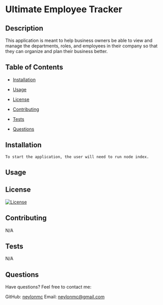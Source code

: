 # Ultimate Employee Tracker

## Description
  This application is meant to help business owners be able to view and manage the departments, roles, and employees in their company so that they can organize and plan their business better.
## Table of Contents
  
* [Installation](#installation)
  
* [Usage](#usage)
  
* [License](#license)
  
* [Contributing](#contributing)
  
* [Tests](#tests)
  
* [Questions](#questions)

## Installation
  ```
  To start the application, the user will need to run node index.
  ```
  
## Usage
  
  
## License
  [![License](https://img.shields.io/badge/License-MIT%202.0-blue.svg)](https://opensource.org/licenses/MIT)
  
## Contributing
  N/A
  
## Tests
  N/A
  
## Questions
Have questions? Feel free to contact me: 

  GitHub: [neylonmc]("https://github.com/neylonmc")
  Email: [neylonmc@gmail.com]("mailto:neylonmc@gmail.com") 